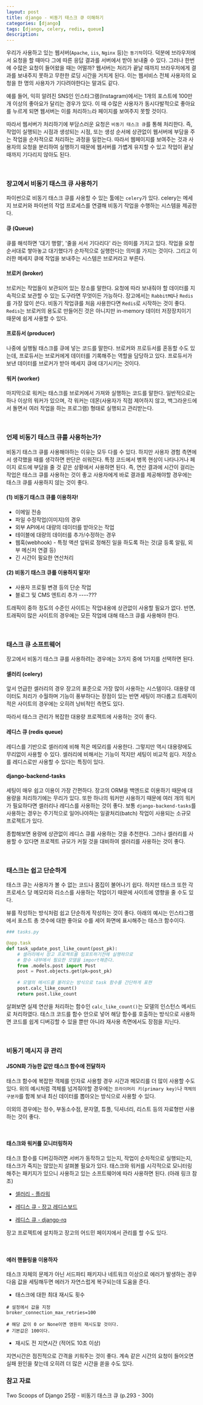 ```yaml
---
layout: post
title: django - 비동기 태스크 큐 이해하기
categories: [django]
tags: [django, celery, redis, queue]
description: 
---
```


우리가 사용하고 있는 웹서버(`Apache`, `iis`, `Nginx` 등)는 `동기적`이다. 덕분에 브라우저에서 요청을 할 때마다 그에 따른 응답 결과를 서버에서 받아 보내줄 수 있다. 그러나 한번에 수많은 요청이 들어왔을 때는 어떨까? 웹서버는 처리가 끝날 때까지 브라우저에게 결과를 보내주지 못하고 무한한 로딩 시간을 거치게 된다. 이는 웹서비스 전체 사용자의 요청을 한 명의 사용자가 기다려야한다는 말과도 같다. 

예를 들어, 익히 알려진 SNS인 인스타그램(Instagram)에서는 1개의 포스트에 100만 개 이상의 좋아요가 달리는 경우가 있다. 이 때 수많은 사용자가 동시다발적으로 좋아요를 누르게 되면 웹서버는 이를 처리하느라 페이지를 보여주지 못할 것이다.

따라서 웹서버가 처리하기에 부담스러운 요청은 `비동기 태스크 큐`를 통해 처리한다. 즉, 작업이 실행되는 시점과 생성되는 시점, 또는 생성 순서에 상관없이 웹서버에 부담을 주는 작업을 순차적으로 처리하는 과정을 일컫는다. 따라서 웹페이지를 보여주는 것과 사용자의 요청을 분리하여 실행하기 때문에 웹서버를 가볍게 유지할 수 있고 작업이 끝날 때까지 기다리지 않아도 된다.

<br>

### 장고에서 비동기 태스크 큐 사용하기

파이썬으로 비동기 태스크 큐를 사용할 수 있는 툴에는 `celery`가 있다. celery는 메세지 브로커와 파이썬의 작업 프로세스를 연결해 비동기 작업을 수행하는 시스템을 제공한다.  

#### 큐 (Queue)

큐를 해석하면 '대기 행렬', '줄을 서서 기다리다' 라는 의미를 가지고 있다. 작업을 요청 순서대로 쌓아놓고 대기했다가 순차적으로 실행한다는 의미를 가지는 것이다. 그리고 이러한 메세지 큐에 작업을 보내주는 시스템은 브로커라고 부른다. 

#### 브로커 (broker)

브로커는 작업들이 보관되어 있는 장소를 말한다. 요청에 따라 보내줘야 할 데이터를 지속적으로 보관할 수 있는 도구라면 무엇이든 가능하다. 장고에서는 `RabbitMQ`나 `Redis`를 가장 많이 쓴다. 비동기 작업큐를 처음 사용한다면 `Redis`로 시작하는 것이 좋다. `Redis`는 브로커의 용도로 만들어진 것은 아니지만 in-memory 데이터 저장장치이기 때문에 쉽게 사용할 수 있다.

#### 프로듀서 (producer)

나중에 실행될 태스크를 큐에 넣는 코드를 말한다. 브로커와 프로듀서를 혼동할 수도 있는데, 프로듀서는 브로커에게 데이터를 기록해주는 역할을 담당하고 있다. 프로듀서가 보낸 데이터를 브로커가 받아 메세지 큐에 대기시키는 것이다. 

#### 워커 (worker)

마지막으로 워커는 태스크를 브로커에서 가져와 실행하는 코드를 말한다. 일반적으로는 하나 이상의 워커가 있으며, 각 워커는 데몬(사용자가 직접 제어하지 않고, 백그라운드에서 돌면서 여러 작업을 하는 프로그램) 형태로 실행되고 관리받는다. 


<br>

### 언제 비동기 태스크 큐를 사용하는가?

비동기 태스크 큐를 사용해야하는 이유는 모두 다를 수 있다. 하지만 사용자 경험 측면에서 생각했을 때를 생각하면 판단은 쉬워진다. 특정 코드에서 병목 현상이 나타나거나 페이지 로드에 부담을 줄 것 같은 상황에서 사용하면 된다. 즉, 연산 결과에 시간이 걸리는 작업은 태스크 큐를 사용하는 것이 좋고 사용자에게 바로 결과를 제공해야할 경우에는 태스크 큐를 사용하지 않는 것이 좋다.

#### (1) 비동기 태스크 큐를 이용하자!

- 이메일 전송
- 파일 수정작업(이미지)의 경우
- 외부 API에서 대량의 데이터를 받아오는 작업
- 테이블에 대량의 데이터를 추가/수정하는 경우
- 웹훅(webhook) - 특정 액션 앞뒤로 정해진 일을 하도록 하는 것(글 등록 알림, 외부 메신저 연결 등)
- 긴 시간이 필요한 연산처리

#### (2) 비동기 태스크 큐를 이용하지 말자!

- 사용자 프로필 변경 등의 단순 작업
- 블로그 및 CMS 엔트리 추가 ----???


트래픽이 중하 정도의 수준인 사이트는 작업내용에 상관없이 사용할 필요가 없다. 반면, 트래픽이 많은 사이트의 경우에는 모든 작업에 대해 태스크 큐를 사용해야 한다. 

<br>

### 태스크 큐 소프트웨어 

장고에서 비동기 태스크 큐를 사용하려는 경우에는 3가지 중에 1가지를 선택하면 된다. 

#### 셀러리 (celery) 

앞서 언급한 셀러리의 경우 장고의 표준으로 가장 많이 사용하는 시스템이다. 대용량 데이터도 처리가 수월하며 기능이 풍부하다는 장점이 있는 반면 세팅이 까다롭고 트래픽이 적은 사이트의 경우에는 오히려 낭비적인 측면도 있다.

따라서 태스크 관리가 복잡한 대용량 프로젝트에 사용하는 것이 좋다.

#### 레디스 큐 (redis queue)

레디스를 기반으로 셀러리에 비해 적은 메모리를 사용한다. 그렇지만 역시 대용량에도 무리없이 사용할 수 있다. 셀러리에 비해서는 기능이 적지만 세팅이 비교적 쉽다. 저장소를 레디스로만 사용할 수 있다는 특징이 있다.

#### django-backend-tasks

세팅이 매우 쉽고 이용이 가장 간편하다. 장고의 ORM을 백엔드로 이용하기 때문에 대용량을 처리하기에는 무리가 있다. 또한 하나의 워커만 사용하기 때문에 여러 개의 워커가 필요하다면 셀러리나 레디스를 사용하는 것이 좋다. 보통 `django-backend-tasks`를 사용하는 경우는 주기적으로 일어나야하는 일괄처리(batch) 작업이 사용되는 소규모 프로젝트가 있다.


종합해보면 용량에 상관없이 레디스 큐를 사용하는 것을 추천한다. 그러나 셀러리를 사용할 수 있다면 프로젝트 규모가 커질 것을 대비하여 셀러리를 사용하는 것이 좋다. 

<br>

### 태스크는 쉽고 단순하게

태스크 큐는 사용자가 볼 수 없는 코드나 몸집이 불어나기 쉽다. 하지만 태스크 또한 각 프로세스 당 메모리와 리소스를 사용하는 작업이기 때문에 사이트에 영향을 줄 수도 있다. 

뷰를 작성하는 방식처럼 쉽고 단순하게 작성하는 것이 좋다. 아래의 예시는 인스타그램에서 포스트 총 갯수에 대한 좋아요 수를 세어 화면에 표시해주는 태스크 함수이다. 

```python
### tasks.py

@app.task
def task_update_post_like_count(post_pk):
    # 셀러리에서 장고 프로젝트를 임포트하기전에 실행하므로
    # 함수 내부에서 필요한 모델을 import해준다.
    from .models.post import Post
    post = Post.objects.get(pk=post_pk)
    
    # 모델의 메서드를 불러오는 방식으로 task 함수를 간단하게 표현
    post.calc_like_count()
    return post.like_count
```

살펴보면 실제 연산을 처리하는 함수인 `calc_like_count()`는 모델의 인스턴스 메서드로 처리하였다. 태스크 코드를 함수 안으로 넣어 해당 함수를 호출하는 방식으로 사용하면 코드를 쉽게 디버깅할 수 있을 뿐만 아니라 재사용 측면에서도 장점을 지닌다.

<br>

### 비동기 메시지 큐 관리

#### JSON화 가능한 값만 태스크 함수에 전달하자

태스크 함수에 복잡한 객체를 인자로 사용할 경우 시간과 메모리를 더 많이 사용할 수도 있다. 위의 예시처럼 객체를 넘겨줘야할 경우에는 `프라이머리 키(primary key)`나 `객체의 구분자`를 함께 보내 최신 데이터를 뽑아오는 방식으로 사용할 수 있다. 

이외의 경우에는 정수, 부동소수점, 문자열, 튜플, 딕셔너리, 리스트 등의 자료형만 사용하는 것이 좋다.

<br>

#### 태스크와 워커를 모니터링하자

태스크 함수를 디버깅하려면 서버가 동작하고 있는지, 작업이 순차적으로 실행되는지, 태스크가 죽지는 않았는지 살펴볼 필요가 있다. 태스크와 워커를 시각적으로 모니터링 해주는 패키지가 있으니 사용하고 있는 소프트웨어에 따라 사용하면 된다. (아래 링크 참조)

- [셀러리 - 플라워](https://pypi.python.org/pypi/flower)

- [레디스 큐 - 장고 레디스보드](https://pypi.python.org/pypi/django-redisboard)

- [레디스 큐 - django-rq](https://pypi.python.org/pypi/django-rq)

장고 프로젝트에 설치하고 장고의 어드민 페이지에서 관리를 할 수도 있다.  

<br>

#### 에러 핸들링을 이용하자

태스크 자체의 문제가 아닌 서드파티 패키지나 네트워크 이상으로 에러가 발생하는 경우 다음 값을 세팅해두면 에러가 자연스럽게 복구되는데 도움을 준다.

- 태스크에 대한 최대 재시도 횟수

```
# 설정에서 값을 지정
broker_connection_max_retries=100

# 해당 값이 0 or None이면 영원히 재시도할 것이다.
# 기본값은 100이다.
```

- 재시도 전 지연시간 (적어도 10초 이상)

지연시간은 점진적으로 간격을 키워주는 것이 좋다. 계속 같은 시간의 요청이 들어오면 실패 원인을 찾는데 오히려 더 많은 시간을 쏟을 수도 있다.


### 참고 자료

Two Scoops of Django 25장 - 비동기 태스크 큐 (p.293 - 300)
